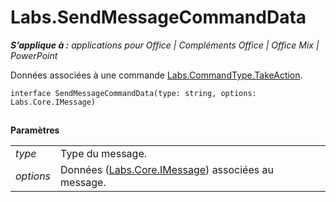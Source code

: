 
# <a name="labs.sendmessagecommanddata"></a>Labs.SendMessageCommandData

 _**S’applique à :** applications pour Office | Compléments Office | Office Mix | PowerPoint_

Données associées à une commande [Labs.CommandType.TakeAction](http://msdn.microsoft.com/library/4d6f4ca5-56e8-45b4-803c-5b562b2d97c1.aspx).

```
interface SendMessageCommandData(type: string, options: Labs.Core.IMessage)
```


## 

 **Paramètres**


|||
|:-----|:-----|
| _type_|Type du message.|
| _options_|Données ([Labs.Core.IMessage](http://msdn.microsoft.com/library/69b9a5c2-cbce-4a3d-b937-e8b4798612a8.aspx)) associées au message.|
